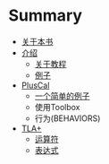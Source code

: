 # Summary

* [关于本书](README.md)
* [介绍](introduction.md)
  * [关于教程](about-this-guide.md)
  * [例子](example.md)
* [PlusCal](pluscal.md)
  * [一个简单的例子](a_simple_specification.md)
  * 使用Toolbox
  * 行为(BEHAVIORS)
* [TLA+](tla+.md)
  * [运算符](operators.md)
  * [表达式](expressions.md)

